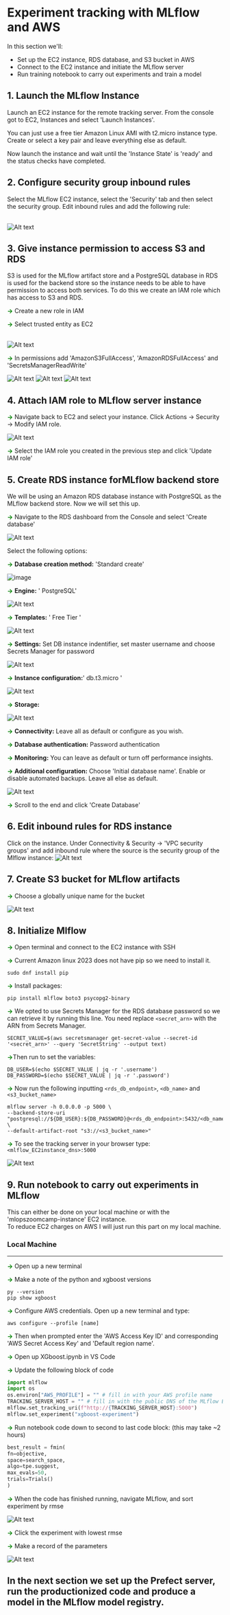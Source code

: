 # Experiment tracking with MLflow and AWS

In this section we'll:
* Set up the EC2 instance, RDS database, and S3 bucket in AWS
* Connect to the EC2 instance and initiate the MLflow server
* Run training notebook to carry out experiments and train a model


## 1. Launch the MLflow Instance

Launch an EC2 instance for the remote tracking server.  From the console got to EC2, Instances and select 'Launch Instances'.

 You can just use a free tier Amazon Linux AMI with t2.micro instance type. Create or select  a key pair and leave everything else as default. 

Now launch the instance and wait until the 'Instance State' is 'ready' and the status  checks have completed.

## 2. Configure security group inbound rules

Select the MLflow EC2 instance, select the 'Security' tab and then select the security group. Edit inbound rules and add the following rule:

\
![Alt text](../images/mlflow_ec2_inbound_rule.png)


## 3. Give instance permission to access S3 and RDS

S3 is used for the MLflow artifact store and a PostgreSQL database in RDS is used for the backend store so the instance needs to be able to have permission to access both services. To do this we create an IAM role which has access to S3 and RDS.

<span style="color:green">**->**</span> Create a new role in IAM 

<span style="color:green">**->**</span>  Select trusted entity as EC2

\
![Alt text](<../images/mlflow_ec2_IAM_role.png>)

<span style="color:green">**->**</span>  In permissions add 'AmazonS3FullAccess', 'AmazonRDSFullAccess' and 'SecretsManagerReadWrite'


![Alt text](../images/mlflow_ec2_IAMrole_S3.png)
![Alt text](../images/mlflow_ec2_IAMrole_RDS.png)
![Alt text](../images/mlflow_ec2_IAMrole_SM.png)

## 4. Attach IAM role to MLflow server instance

<span style="color:green">**->**</span>  Navigate back to EC2 and select your instance. Click Actions -> Security -> Modify IAM role. 

![Alt text](../images/mlflow_ec2_modify_IAM_role.png)

<span style="color:green">**->**</span> Select the IAM role you created in the previous step and click 'Update IAM role'


## 5. Create RDS instance forMLflow backend store

We will be using an Amazon RDS database instance with PostgreSQL as the MLflow backend store. Now we will set this up. 

<span style="color:green">**->**</span> Navigate to the RDS dashboard from the Console and select 'Create database'

![Alt text](../images/rds_create_database.png)

Select the following options:

<span style="color:green">**->**</span> **Database creation method:**  'Standard create'

![image](../images/rds_db_creation_method.png)

<span style="color:green">**->**</span> **Engine:** ' PostgreSQL' 

![Alt text](../images/rds_engine_postgreSQL.png)

<span style="color:green">**->**</span> **Templates:** ' Free Tier ' 

![Alt text](../images/rds_templates_freetier.png)

<span style="color:green">**->**</span> **Settings:** Set DB instance indentifier, set master username and choose Secrets Manager for password

![Alt text](../images/rds_settings.png)

<span style="color:green">**->**</span> **Instance configuration:**' db.t3.micro '

![Alt text](../images/rds_instance_config.png)

<span style="color:green">**->**</span> **Storage:**

![Alt text](../images/rds_storage_config.png)

<span style="color:green">**->**</span> **Connectivity:** Leave all as default or configure as you wish.

<span style="color:green">**->**</span> **Database authentication:** Password authentication

<span style="color:green">**->**</span> **Monitoring:** You can leave as default or turn off performance insights.

<span style="color:green">**->**</span> **Additional configuration:** Choose 'Initial database name'. Enable or disable automated backups. Leave all else as default.

![Alt text](../images/rds_initial_database.png)

<span style="color:green">**->**</span> Scroll to the end and click 'Create Database'

## 6. Edit inbound rules for RDS instance

Click on the instance. Under Connectivity & Security -> 'VPC security groups' and add inbound rule where the source is the security group of the Mlflow instance:
![Alt text](../images/rds_inbound_rules.png)

## 7. Create S3 bucket for MLflow artifacts

<span style="color:green">**->**</span> Choose a globally unique name for the bucket

![Alt text](../images/s3_bucket_mlflow.png)


## 8. Initialize Mlflow

<span style="color:green">**->**</span>  Open terminal and connect to the EC2 instance with SSH

<span style="color:green">**->**</span>  Current Amazon linux 2023 does not have pip so we need to install it.

```console
sudo dnf install pip
```

<span style="color:green">**->**</span>  Install packages:
```console
pip install mlflow boto3 psycopg2-binary
```

<span style="color:green">**->**</span>  We opted to use Secrets Manager for the RDS database password so we can retrieve it by running this line. You need replace `<secret_arn>` with the ARN from Secrets Manager.

```console
SECRET_VALUE=$(aws secretsmanager get-secret-value --secret-id '<secret_arn>' --query 'SecretString' --output text)
```

<span style="color:green">**->**</span>Then run to set the variables: 

```console
DB_USER=$(echo $SECRET_VALUE | jq -r '.username')
DB_PASSWORD=$(echo $SECRET_VALUE | jq -r '.password')
```
<span style="color:green">**->**</span> Now run the following inputting `<rds_db_endpoint>`, `<db_name>` and `<s3_bucket_name>`

```console
mlflow server -h 0.0.0.0 -p 5000 \
--backend-store-uri "postgresql://${DB_USER}:${DB_PASSWORD}@<rds_db_endpoint>:5432/<db_name>" \
--default-artifact-root "s3://<s3_bucket_name>" 
```

<span style="color:green">**->**</span> To see the tracking server in your browser type:  ``` <mlflow_EC2instance_dns>:5000 ```

![Alt text](../images/mlflow_homepage.png)


## 9. Run notebook to carry out experiments in MLflow

This can either be done on your local machine or with the 'mlopszoomcamp-instance' EC2 instance. \
To reduce EC2 charges on AWS I will just run this part on my local machine.
### Local Machine
---
<span style="color:green">**->**</span> Open up a new terminal

<span style="color:green">**->**</span> Make a note of the python and xgboost versions

```console
py --version
pip show xgboost
```

<span style="color:green">**->**</span>  Configure AWS credentials. Open up a new terminal and type:

```console
aws configure --profile [name]
```

<span style="color:green">**->**</span> Then when prompted enter the 'AWS Access Key ID' and corresponding 'AWS Secret Access Key' and 'Default region name'.

<span style="color:green">**->**</span> Open up XGboost.ipynb in VS Code

<span style="color:green">**->**</span> Update the following block of code

```python
import mlflow
import os
os.environ["AWS_PROFILE"] = "" # fill in with your AWS profile name
TRACKING_SERVER_HOST = "" # fill in with the public DNS of the MLflow EC2 instance
mlflow.set_tracking_uri(f"http://{TRACKING_SERVER_HOST}:5000")
mlflow.set_experiment("xgboost-experiment")
```

<span style="color:green">**->**</span> Run notebook code down to second to last code block: (this may take ~2 hours)

```python
best_result = fmin(
fn=objective,
space=search_space,
algo=tpe.suggest,
max_evals=50,
trials=Trials()
)
```

<span style="color:green">**->**</span> When the code has finished running, navigate MLflow, and sort experiment by rmse

![Alt text](../images/mlflow_sort_runs.png)

<span style="color:green">**->**</span> Click the experiment with lowest rmse 

<span style="color:green">**->**</span> Make a record of the parameters 

![Alt text](../images/mlflow_parameters.png)

## In the next section we set up the Prefect server, run the productionized code and produce a model in the MLflow model registry.